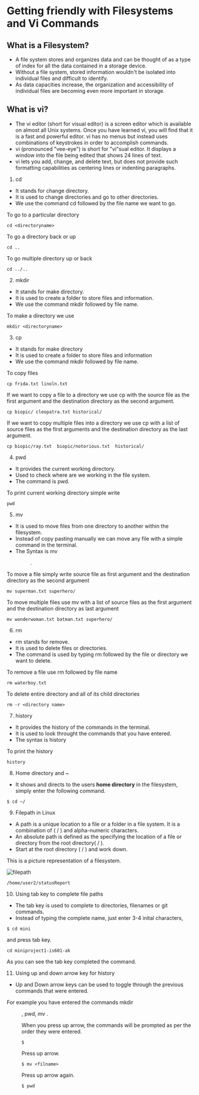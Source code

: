 # Getting friendly with Filesystems and Vi Commands



## What is a Filesystem?

* A file system stores and organizes data and can be thought of as a type of index for all the data contained in a storage device.
* Without a file system, stored information wouldn't be isolated into individual files and difficult to identify.
* As data capacities increase, the organization and accessibility of individual files are becoming even more important in storage.

## What is vi?
* The vi editor (short for visual editor) is a screen editor which is available on almost all Unix systems. Once you have learned vi, you will find that it is a fast and powerful editor. vi has no menus but instead uses combinations of keystrokes in order to accomplish commands. 
* vi (pronounced "vee-eye") is short for "vi"sual editor. It displays a window into the file being edited that shows 24 lines of text.
* vi lets you add, change, and delete text, but does not provide such formatting capabilities as centering lines or indenting paragraphs.



1. cd

* It stands for change directory. 
* It is used to change directories and go to other directories.
* We use the command cd followed by the file name we want to go.

To go to a particular directory
```
cd <directoryname>
```
To go a directory back or up
```  
cd ..
```
To go multiple directory up or back
```
cd ../..
```

2. mkdir

* It stands for make directory.
* It is used to create a folder to store files and information. 
* We use the command mkdir followed by file name.

To make a directory we use
```
mkdir <directoryname>
```

3. cp 
* It stands for make directory
* It is used to create a folder to store files and information 
* We use the command mkdir followed by file name. 

To copy files 
```
cp frida.txt linoln.txt
```
If we want to copy a file to a directory we use cp with the source file as the first argument and the destination directory as the second argument.
```
cp biopic/ cleopatra.txt historical/
```
If we want to copy multiple files into a directory we use cp with a list of source files as the first arguments and the destination directory as the last argument.
```
cp biopic/ray.txt  biopic/notorious.txt  historical/
```

4. pwd 
* It provides the current working directory. 
* Used to check where are we working in the file system. 
* The command is pwd.

To print current working directory simple write 
```
pwd
```
5. mv  

* It is used to move files from one directory to another within the filesystem. 
* Instead of copy pasting manually we can move any file with a simple command in the terminal. 
* The Syntax is mv <filename> <dir>.

To move a file simply write source file as first argument and the destination directory as the second argument
```
mv superman.txt superhero/
``` 
To move multiple files use mv with a list of source files as the first argument and the destination directory as last argument
```
mv wonderwoman.txt batman.txt superhero/
```
6. rm   

* rm stands for remove. 
* It is used to delete files or directories. 
* The command is used by typing rm followed by the file or directory we want to delete.

To remove a file use rm followed by file name
```
rm waterboy.txt
``` 
To delete entire directory and all of its child directories
```
rm -r <directory name>
```
7. history 

* It provides the history of the commands in the terminal. 
* It is used to look throught the commands that you have entered. 
* The syntax is history

To print the history 
```
history
```
8. Home directory and ~
* It shows and directs to the users **home directory** in the filesystem, simply enter the following command.
```
$ cd ~/
```
9. Filepath in Linux
* A path is a unique location to a file or a folder in a file system. It is a combination of ( / ) and alpha-numeric characters.
* An absolute path is defined as the specifying the location of a file or directory from the root directory( / ).
* Start at the root directory ( / ) and work down.

This is a picture representation of a filesystem.

![filepath](https://user-images.githubusercontent.com/37020817/66277639-5402e300-e86f-11e9-8dde-fcd22b9a4552.png)

```
/home/user2/statusReport
```
10. Using tab key to complete file paths
* The tab key is used to complete to directories, filenames or git commands.
* Instead of typing the complete name, just enter 3-4 inital characters,
```
$ cd mini
``` 
and press tab key.
```
cd miniproject1-is601-ak
```
As you can see the tab key completed the command.


11. Using up and down arrow key for history
* Up and Down arrow keys can be used to toggle through the previous commands that were entered.

For example you have entered the commands mkdir <dir>, pwd, mv <filename>.

When you press up arrow, the commands will be prompted as per the order they were entered.

```
$ 
```
Press up arrow.
```
$ mv <filname>
```
Press up arrow again.
```
$ pwd
```
